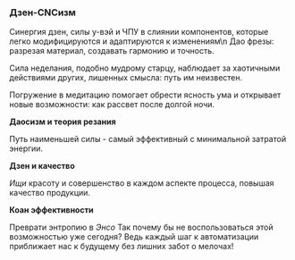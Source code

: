 ### Дзен-CNCизм

Синергия дзен, силы у-вэй и ЧПУ в слиянии компонентов, которые легко модифицируются и адаптируются к изменениям\n
Дао фрезы: разрезая материал, создавать гармонию и точность. 

Сила неделания, подобно мудрому старцу, наблюдает за хаотичными действиями других, лишенных смысла: путь им неизвестен. 

Погружение в медитацию помогает обрести ясность ума и открывает новые возможности: как рассвет после долгой ночи.

__Даосизм и теория резания__

Путь наименьшей силы - самый эффективный с минимальной затратой энергии. 

__Дзен и качество__

*Ищи* красоту и совершенство в каждом аспекте процесса, повышая качество продукции.

__Коан эффективности__

Преврати энтропию в *Энсо*
Так почему бы не воспользоваться этой возможностью уже сегодня? Ведь каждый шаг к автоматизации приближает нас к будущему без лишних забот о мелочах!
